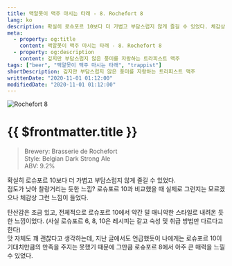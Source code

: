 ```yaml
---
title: 맥알못이 맥주 마시는 타래 - 8. Rochefort 8
lang: ko
description: 확실히 로슈포르 10보다 더 가볍고 부담스럽지 않게 즐길 수 있었다. 체감상 점도가 낮아 찰랑거리는 듯한 느낌. 탄산감은 조금 있고, 전체적으로 로슈포르 10에서 약간 덜 매니악한 스타일로 내려온 듯한 느낌이었다.
meta:
  - property: og:title
    content: 맥알못이 맥주 마시는 타래 - 8. Rochefort 8
  - property: og:description
    content: 깊지만 부담스럽지 않은 풍미를 자랑하는 트라피스트 맥주
tags: ["beer", "맥알못이 맥주 마시는 타래", "trappist"]
shortDescription: 깊지만 부담스럽지 않은 풍미를 자랑하는 트라피스트 맥주
writtenDate: "2020-11-01 01:12:00"
modifiedDate: "2020-11-01 01:12:00"
---
```


![Rochefort 8](/images/rochefort-8.jpg)

# {{ $frontmatter.title }}

> Brewery: Brasserie de Rochefort  
> Style: Belgian Dark Strong Ale  
> ABV: 9.2%

확실히 로슈포르 10보다 더 가볍고 부담스럽지 않게 즐길 수 있었다.  
점도가 낮아 찰랑거리는 듯한 느낌? 로슈포르 10과 비교했을 때 실제로 그런지는 모르겠으나 체감상 그런 느낌이 들었다.

탄산감은 조금 있고, 전체적으로 로슈포르 10에서 약간 덜 매니악한 스타일로 내려온 듯한 느낌이었다. (사실 로슈포르 6, 8, 10은 레시피는 같고 숙성 및 취급 방법만 다르다고 한다)  
맛 자체도 꽤 괜찮다고 생각하는데, 지난 글에서도 언급했듯이 나에게는 로슈포르 10이 기대치만큼의 만족을 주지는 못했기 때문에 그만큼 로슈포르 8에서 아주 큰 매력을 느낄 수 있었다.
